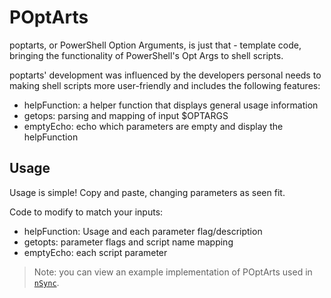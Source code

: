 # POptArts
poptarts, or PowerShell Option Arguments, is just that - template code, bringing the functionality of PowerShell's Opt Args to shell scripts.

poptarts' development was influenced by the developers personal needs to making shell scripts more user-friendly and includes the following features:
- helpFunction: a helper function that displays general usage information
- getops: parsing and mapping of input $OPTARGS
- emptyEcho: echo which parameters are empty and display the helpFunction

## Usage
Usage is simple! Copy and paste, changing parameters as seen fit.

Code to modify to match your inputs:
- helpFunction: Usage and each parameter flag/description
- getopts: parameter flags and script name mapping
- emptyEcho: each script parameter

> Note: you can view an example implementation of POptArts used in [`nSync`](../nsync/).